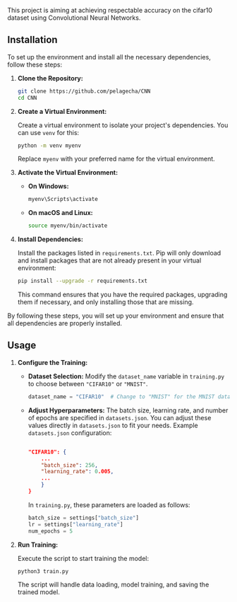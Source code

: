 This project is aiming at achieving respectable accuracy on the cifar10 dataset using Convolutional Neural Networks.

## Installation

To set up the environment and install all the necessary dependencies, follow these steps:

1. **Clone the Repository:**

    ```sh
    git clone https://github.com/pelagecha/CNN
    cd CNN
    ```

2. **Create a Virtual Environment:**

    Create a virtual environment to isolate your project's dependencies. You can use `venv` for this:

    ```sh
    python -m venv myenv
    ```

    Replace `myenv` with your preferred name for the virtual environment.

3. **Activate the Virtual Environment:**

    - **On Windows:**

        ```sh
        myenv\Scripts\activate
        ```

    - **On macOS and Linux:**

        ```sh
        source myenv/bin/activate
        ```

4. **Install Dependencies:**

    Install the packages listed in `requirements.txt`. Pip will only download and install packages that are not already present in your virtual environment:

    ```sh
    pip install --upgrade -r requirements.txt
    ```

    This command ensures that you have the required packages, upgrading them if necessary, and only installing those that are missing.

By following these steps, you will set up your environment and ensure that all dependencies are properly installed.

## Usage

1. **Configure the Training:**

    - **Dataset Selection:** Modify the `dataset_name` variable in `training.py` to choose between `"CIFAR10"` or `"MNIST"`.

        ```python
        dataset_name = "CIFAR10"  # Change to "MNIST" for the MNIST dataset
        ```

    - **Adjust Hyperparameters:** The batch size, learning rate, and number of epochs are specified in `datasets.json`. You can adjust these values directly in `datasets.json` to fit your needs. Example `datasets.json` configuration:

        ```json

        "CIFAR10": {
            ...
            "batch_size": 256,
            "learning_rate": 0.005,
            ...
            }
        }
        ```

        In `training.py`, these parameters are loaded as follows:

        ```python
        batch_size = settings["batch_size"]
        lr = settings["learning_rate"]
        num_epochs = 5
        ```

2. **Run Training:**

    Execute the script to start training the model:

    ```sh
    python3 train.py
    ```

    The script will handle data loading, model training, and saving the trained model.
